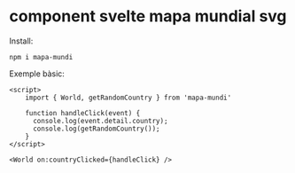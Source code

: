 # component svelte mapa mundial svg

Install:
```
npm i mapa-mundi
```

Exemple bàsic:
```svelte
<script>
    import { World, getRandomCountry } from 'mapa-mundi'
  
    function handleClick(event) {
      console.log(event.detail.country);
      console.log(getRandomCountry());
    }
</script>

<World on:countryClicked={handleClick} />
```

